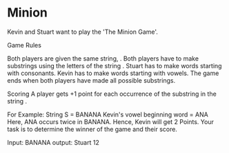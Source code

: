 # Minion
Kevin and Stuart want to play the 'The Minion Game'.

Game Rules

Both players are given the same string, .
Both players have to make substrings using the letters of the string .
Stuart has to make words starting with consonants.
Kevin has to make words starting with vowels.
The game ends when both players have made all possible substrings.

Scoring
A player gets +1 point for each occurrence of the substring in the string .

For Example:
String S = BANANA
Kevin's vowel beginning word = ANA
Here, ANA occurs twice in BANANA. Hence, Kevin will get 2 Points.
Your task is to determine the winner of the game and their score.

Input: BANANA
output: Stuart 12
